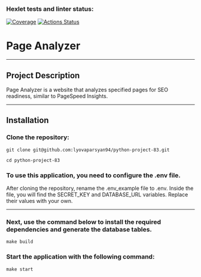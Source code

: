 ### Hexlet tests and linter status:
[![Coverage](https://sonarcloud.io/api/project_badges/measure?project=Viacheslav161_python-project-83&metric=coverage)](https://sonarcloud.io/summary/new_code?id=Viacheslav161_python-project-83)
[![Actions Status](https://github.com/Viacheslav161/python-project-83/actions/workflows/hexlet-check.yml/badge.svg)](https://github.com/Viacheslav161/python-project-83/actions)
# Page Analyzer
****

## Project Description

Page Analyzer is a website that analyzes specified pages for SEO readiness, similar to PageSpeed Insights.
****


## Installation

### Clone the repository:

```
git clone git@github.com:lyovaparsyan94/python-project-83.git
```

```
cd python-project-83
```

### To use this application, you need to configure the .env file.

After cloning the repository, rename the .env_example file to .env. Inside the file, you will find the SECRET_KEY and
DATABASE_URL variables. Replace their values with your own.
****

### Next, use the command below to install the required dependencies and generate the database tables.

```
make build
```

### Start the application with the following command:

```
make start
```
